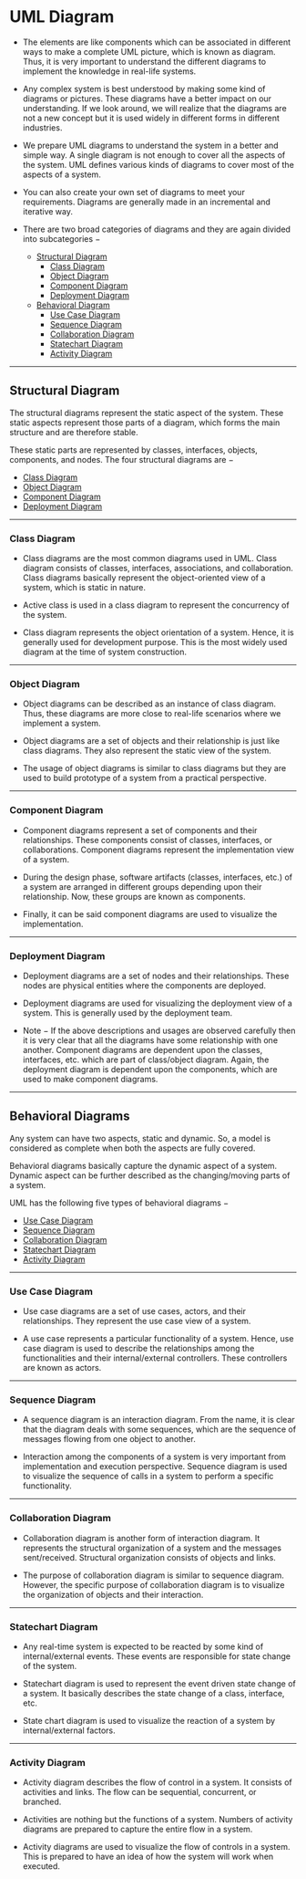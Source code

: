 # UML Diagram

-	The elements are like components which can be associated in different ways to make a complete UML picture, which is known as diagram. Thus, it is very important to understand the different diagrams to implement the knowledge in real-life systems.

-	Any complex system is best understood by making some kind of diagrams or pictures. These diagrams have a better impact on our understanding. If we look around, we will realize that the diagrams are not a new concept but it is used widely in different forms in different industries.

-	We prepare UML diagrams to understand the system in a better and simple way. A single diagram is not enough to cover all the aspects of the system. UML defines various kinds of diagrams to cover most of the aspects of a system.

-	You can also create your own set of diagrams to meet your requirements. Diagrams are generally made in an incremental and iterative way.

-	There are two broad categories of diagrams and they are again divided into subcategories −

	-	[Structural Diagram](#Structural-Diagram)
		-	[Class Diagram](#class-diagram)
		-	[Object Diagram](#Object-Diagram)
		-	[Component Diagram](#Component-Diagram)
		-	[Deployment Diagram](#Deployment-Diagram)
	-	[Behavioral Diagram](#Behavioral-Diagram)
		-	[Use Case Diagram](#Use-Case-Diagram)
		-	[Sequence Diagram](#Sequence-Diagram)
		-	[Collaboration Diagram](#Collaboration-Diagram)
		-	[Statechart Diagram](#Statechart-Diagram)
		-	[Activity Diagram](#Activity-Diagram)

***
## Structural Diagram
The structural diagrams represent the static aspect of the system. These static aspects represent those parts of a diagram, which forms the main structure and are therefore stable.

These static parts are represented by classes, interfaces, objects, components, and nodes. The four structural diagrams are −
-	[Class Diagram](#Class-Diagram)
-	[Object Diagram](#Object-Diagram)
-	[Component Diagram](#Component-Diagram)
-	[Deployment Diagram](#Deployment-Diagram)

***
### Class Diagram

-	Class diagrams are the most common diagrams used in UML. Class diagram consists of classes, interfaces, associations, and collaboration. Class diagrams basically represent the object-oriented view of a system, which is static in nature.

-	Active class is used in a class diagram to represent the concurrency of the system.

-	Class diagram represents the object orientation of a system. Hence, it is generally used for development purpose. This is the most widely used diagram at the time of system construction.

***
### Object Diagram

-	Object diagrams can be described as an instance of class diagram. Thus, these diagrams are more close to real-life scenarios where we implement a system.

-	Object diagrams are a set of objects and their relationship is just like class diagrams. They also represent the static view of the system.

-	The usage of object diagrams is similar to class diagrams but they are used to build prototype of a system from a practical perspective.

***
### Component Diagram

-	Component diagrams represent a set of components and their relationships. These components consist of classes, interfaces, or collaborations. Component diagrams represent the implementation view of a system.

-	During the design phase, software artifacts (classes, interfaces, etc.) of a system are arranged in different groups depending upon their relationship. Now, these groups are known as components.

-	Finally, it can be said component diagrams are used to visualize the implementation.

***
### Deployment Diagram

-	Deployment diagrams are a set of nodes and their relationships. These nodes are physical entities where the components are deployed.

-	Deployment diagrams are used for visualizing the deployment view of a system. This is generally used by the deployment team.

-	Note − If the above descriptions and usages are observed carefully then it is very clear that all the diagrams have some relationship with one another. Component diagrams are dependent upon the classes, interfaces, etc. which are part of class/object diagram. Again, the deployment diagram is dependent upon the components, which are used to make component diagrams.

***
## Behavioral Diagrams

Any system can have two aspects, static and dynamic. So, a model is considered as complete when both the aspects are fully covered.

Behavioral diagrams basically capture the dynamic aspect of a system. Dynamic aspect can be further described as the changing/moving parts of a system.

UML has the following five types of behavioral diagrams −

-	[Use Case Diagram](#Use-Case-Diagram)
-	[Sequence Diagram](#Sequence-Diagram)
-	[Collaboration Diagram](#Collaboration-Diagram)
-	[Statechart Diagram](#Statechart-Diagram)
-	[Activity Diagram](#Activity-Diagram)

***
### Use Case Diagram

-	Use case diagrams are a set of use cases, actors, and their relationships. They represent the use case view of a system.

-	A use case represents a particular functionality of a system. Hence, use case diagram is used to describe the relationships among the functionalities and their internal/external controllers. These controllers are known as actors.

***
### Sequence Diagram

-	A sequence diagram is an interaction diagram. From the name, it is clear that the diagram deals with some sequences, which are the sequence of messages flowing from one object to another.

-	Interaction among the components of a system is very important from implementation and execution perspective. Sequence diagram is used to visualize the sequence of calls in a system to perform a specific functionality.


***
### Collaboration Diagram

-	Collaboration diagram is another form of interaction diagram. It represents the structural organization of a system and the messages sent/received. Structural organization consists of objects and links.

-	The purpose of collaboration diagram is similar to sequence diagram. However, the specific purpose of collaboration diagram is to visualize the organization of objects and their interaction.

***
### Statechart Diagram

-	Any real-time system is expected to be reacted by some kind of internal/external events. These events are responsible for state change of the system.

-	Statechart diagram is used to represent the event driven state change of a system. It basically describes the state change of a class, interface, etc.

-	State chart diagram is used to visualize the reaction of a system by internal/external factors.

***
### Activity Diagram

-	Activity diagram describes the flow of control in a system. It consists of activities and links. The flow can be sequential, concurrent, or branched.

-	Activities are nothing but the functions of a system. Numbers of activity diagrams are prepared to capture the entire flow in a system.

-	Activity diagrams are used to visualize the flow of controls in a system. This is prepared to have an idea of how the system will work when executed.